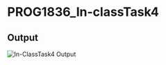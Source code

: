 # PROG1836_In-classTask4

## Output
![In-ClassTask4 Output](https://user-images.githubusercontent.com/122504894/214679099-265fe471-998a-4aad-9447-a522978d7724.png)

